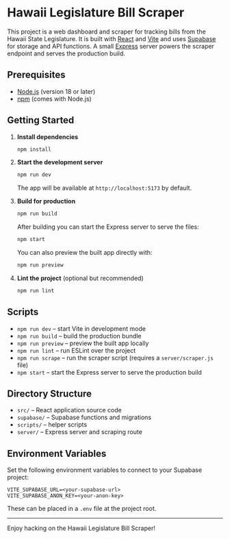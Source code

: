 # Hawaii Legislature Bill Scraper

This project is a web dashboard and scraper for tracking bills from the Hawaii State Legislature. It is built with [React](https://react.dev/) and [Vite](https://vitejs.dev/) and uses [Supabase](https://supabase.com/) for storage and API functions. A small [Express](https://expressjs.com/) server powers the scraper endpoint and serves the production build.

## Prerequisites

- [Node.js](https://nodejs.org/) (version 18 or later)
- [npm](https://www.npmjs.com/) (comes with Node.js)

## Getting Started

1. **Install dependencies**
   ```bash
   npm install
   ```
2. **Start the development server**
   ```bash
   npm run dev
   ```
   The app will be available at `http://localhost:5173` by default.

3. **Build for production**
   ```bash
   npm run build
   ```
   After building you can start the Express server to serve the files:
   ```bash
   npm start
   ```
   You can also preview the built app directly with:
   ```bash
   npm run preview
   ```

4. **Lint the project** (optional but recommended)
   ```bash
   npm run lint
   ```

## Scripts

- `npm run dev` – start Vite in development mode
- `npm run build` – build the production bundle
- `npm run preview` – preview the built app locally
- `npm run lint` – run ESLint over the project
- `npm run scrape` – run the scraper script (requires a `server/scraper.js` file)
- `npm start` – start the Express server to serve the production build

## Directory Structure

- `src/` – React application source code
- `supabase/` – Supabase functions and migrations
- `scripts/` – helper scripts
- `server/` – Express server and scraping route

## Environment Variables

Set the following environment variables to connect to your Supabase project:

```
VITE_SUPABASE_URL=<your-supabase-url>
VITE_SUPABASE_ANON_KEY=<your-anon-key>
```

These can be placed in a `.env` file at the project root.

---

Enjoy hacking on the Hawaii Legislature Bill Scraper!

